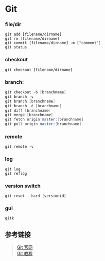 # Git

### file/dir
```
git add [filename/dirname]
git rm [filename/dirname]
git commit [filename/dirname] -m ["comment"]
git status
```

### checkout
```
git checkout [filename/dirname]
```

### branch:
``` s
git checkout -b [branchname]
git branch -v 
git branch [branchname]
git branch -d [branchname]
git diff [branchname]
git merge [branchname]
git fetch origin master:[branchname]
git pull origin master:[branchname]
```

### remote
```
git remote -v
```

### log
```
git log
git reflog
```

### version switch
```
git reset --hard [versionid]
```

### gui
```
gitk
```

## 参考链接
> [Git 官网](https://git-scm.com/)  
> [Git 教程](https://www.liaoxuefeng.com/wiki/0013739516305929606dd18361248578c67b8067c8c017b000)